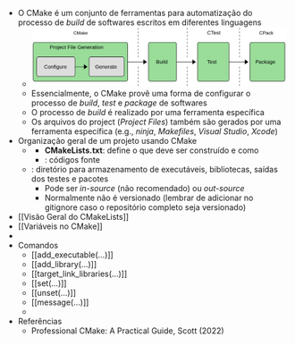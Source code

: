 - O CMake é um conjunto de ferramentas para automatização do processo de *build* de softwares escritos em diferentes linguagens
	- ![image.png](../assets/image_1697121666382_0.png)
	- Essencialmente, o CMake provê uma forma de configurar o processo de *build*, *test* e *package* de softwares
	- O processo de *build* é realizado por uma ferramenta específica
	- Os arquivos do project (*Project Files*) também são gerados por uma ferramenta específica (e.g., *ninja*, *Makefiles*, *Visual Studio*, *Xcode*)
- Organização geral de um projeto usando CMake
	- **<src>**
		- **CMakeLists.txt**: define o que deve ser construído e como
		- **<files and directories>**: códigos fonte
	- **<build>**: diretório para armazenamento de executáveis, bibliotecas, saídas dos testes e pacotes
		- Pode ser *in-source* (não recomendado) ou *out-source*
		- Normalmente não é versionado (lembrar de adicionar no gitignore caso o repositório completo seja versionado)
- [[Visão Geral do CMakeLists]]
- [[Variáveis no CMake]]
-
- Comandos
	- [[add_executable(...)]]
	- [[add_library(...)]]
	- [[target_link_libraries(...)]]
	- [[set(...)]]
	- [[unset(...)]]
	- [[message(...)]]
	-
- Referências
	- Professional CMake: A Practical Guide, Scott (2022)